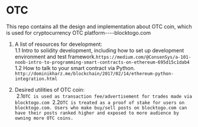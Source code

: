# OTC
This repo contains all the design and implementation about OTC coin, which is used for cryptocurrency OTC platform----blocktogo.com

1. A list of resources for development:  
 1.1 Intro to solidity development, including how to set up development environment and test framework.```https://medium.com/@ConsenSys/a-101-noob-intro-to-programming-smart-contracts-on-ethereum-695d15c1dab4```  
 1.2 How to talk to your smart contract via Python. ```http://dominikharz.me/blockchain/2017/02/14/ethereum-python-integration.html```  


2. Desired utilities of OTC coin:  
  2.1```OTC is used as transaction fee/advertisement for trades made via blocktogo.com```
  2.2```OTC is treated as a proof of stake for users on blocktogo.com. Users who make buy/sell posts on blocktogo.com can have their posts ranked higher and exposed to more audience by owning more OTC coins.```
